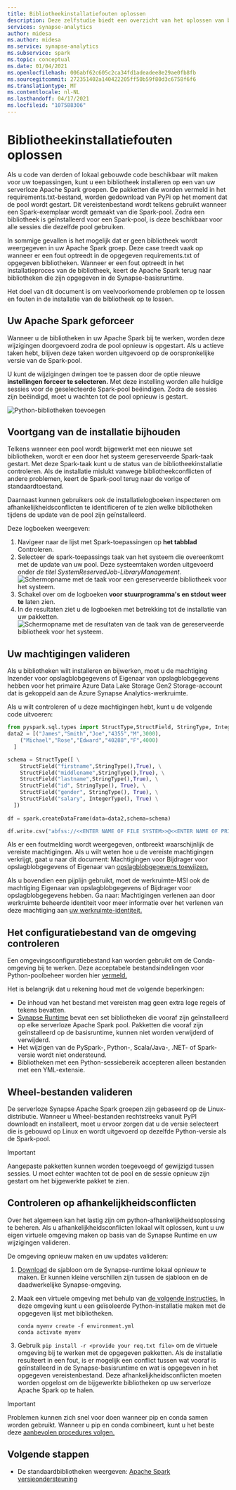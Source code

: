 ```yaml
---
title: Bibliotheekinstallatiefouten oplossen
description: Deze zelfstudie biedt een overzicht van het oplossen van bibliotheekinstallatiefouten.
services: synapse-analytics
author: midesa
ms.author: midesa
ms.service: synapse-analytics
ms.subservice: spark
ms.topic: conceptual
ms.date: 01/04/2021
ms.openlocfilehash: 006abf62c605c2ca34fd1adeadee8e29ae0fb8fb
ms.sourcegitcommit: 272351402a140422205ff50b59f80d3c6758f6f6
ms.translationtype: MT
ms.contentlocale: nl-NL
ms.lasthandoff: 04/17/2021
ms.locfileid: "107588306"
---
```

# <a name="troubleshoot-library-installation-errors"></a>Bibliotheekinstallatiefouten oplossen 
Als u code van derden of lokaal gebouwde code beschikbaar wilt maken voor uw toepassingen, kunt u een bibliotheek installeren op een van uw serverloze Apache Spark groepen. De pakketten die worden vermeld in het requirements.txt-bestand, worden gedownload van PyPi op het moment dat de pool wordt gestart. Dit vereistenbestand wordt telkens gebruikt wanneer een Spark-exemplaar wordt gemaakt van die Spark-pool. Zodra een bibliotheek is geïnstalleerd voor een Spark-pool, is deze beschikbaar voor alle sessies die dezelfde pool gebruiken. 

In sommige gevallen is het mogelijk dat er geen bibliotheek wordt weergegeven in uw Apache Spark groep. Deze case treedt vaak op wanneer er een fout optreedt in de opgegeven requirements.txt of opgegeven bibliotheken. Wanneer er een fout optreedt in het installatieproces van de bibliotheek, keert de Apache Spark terug naar bibliotheken die zijn opgegeven in de Synapse-basisruntime.

Het doel van dit document is om veelvoorkomende problemen op te lossen en fouten in de installatie van de bibliotheek op te lossen.

## <a name="force-update-your-apache-spark-pool"></a>Uw Apache Spark geforceer
Wanneer u de bibliotheken in uw Apache Spark bij te werken, worden deze wijzigingen doorgevoerd zodra de pool opnieuw is opgestart. Als u actieve taken hebt, blijven deze taken worden uitgevoerd op de oorspronkelijke versie van de Spark-pool.

U kunt de wijzigingen dwingen toe te passen door de optie nieuwe **instellingen forceer te selecteren.** Met deze instelling worden alle huidige sessies voor de geselecteerde Spark-pool beëindigen. Zodra de sessies zijn beëindigd, moet u wachten tot de pool opnieuw is gestart. 

![Python-bibliotheken toevoegen](./media/apache-spark-azure-portal-add-libraries/update-libraries.png "Python-bibliotheken toevoegen")

## <a name="track-installation-progress"></a>Voortgang van de installatie bijhouden
Telkens wanneer een pool wordt bijgewerkt met een nieuwe set bibliotheken, wordt er een door het systeem gereserveerde Spark-taak gestart. Met deze Spark-taak kunt u de status van de bibliotheekinstallatie controleren. Als de installatie mislukt vanwege bibliotheekconflicten of andere problemen, keert de Spark-pool terug naar de vorige of standaardtoestand. 

Daarnaast kunnen gebruikers ook de installatielogboeken inspecteren om afhankelijkheidsconflicten te identificeren of te zien welke bibliotheken tijdens de update van de pool zijn geïnstalleerd.

Deze logboeken weergeven:
1. Navigeer naar de lijst met Spark-toepassingen op **het tabblad** Controleren. 
2. Selecteer de spark-toepassings taak van het systeem die overeenkomt met de update van uw pool. Deze systeemtaken worden uitgevoerd onder *de titel SystemReservedJob-LibraryManagement.*
   ![Schermopname met de taak voor een gereserveerde bibliotheek voor het systeem.](./media/apache-spark-azure-portal-add-libraries/system-reserved-library-job.png "Taak voor systeembibliotheek weergeven")
3. Schakel over om de logboeken **voor** **stuurprogramma's en stdout weer te** laten zien. 
4. In de resultaten ziet u de logboeken met betrekking tot de installatie van uw pakketten.
    ![Schermopname met de resultaten van de taak van de gereserveerde bibliotheek voor het systeem.](./media/apache-spark-azure-portal-add-libraries/system-reserved-library-job-results.png "De voortgang van de taak van de systeembibliotheek weergeven")

## <a name="validate-your-permissions"></a>Uw machtigingen valideren
Als u bibliotheken wilt installeren  en bijwerken,  moet u de machtiging Inzender voor opslagblobgegevens of Eigenaar van opslagblobgegevens hebben voor het primaire Azure Data Lake Storage Gen2 Storage-account dat is gekoppeld aan de Azure Synapse Analytics-werkruimte.

Als u wilt controleren of u deze machtigingen hebt, kunt u de volgende code uitvoeren:

```python
from pyspark.sql.types import StructType,StructField, StringType, IntegerType
data2 = [("James","Smith","Joe","4355","M",3000),
    ("Michael","Rose","Edward","40288","F",4000)
  ]

schema = StructType([ \
    StructField("firstname",StringType(),True), \
    StructField("middlename",StringType(),True), \
    StructField("lastname",StringType(),True), \
    StructField("id", StringType(), True), \
    StructField("gender", StringType(), True), \
    StructField("salary", IntegerType(), True) \
  ])
 
df = spark.createDataFrame(data=data2,schema=schema)

df.write.csv("abfss://<<ENTER NAME OF FILE SYSTEM>>@<<ENTER NAME OF PRIMARY STORAGE ACCOUNT>>.dfs.core.windows.net/validate_permissions.csv")

```
Als er een foutmelding wordt weergegeven, ontbreekt waarschijnlijk de vereiste machtigingen. Als u wilt weten hoe u de vereiste machtigingen verkrijgt, gaat u naar dit document: Machtigingen voor Bijdrager voor opslagblobgegevens of Eigenaar van [opslagblobgegevens toewijzen.](../../storage/common/storage-auth-aad-rbac-portal.md#assign-an-azure-built-in-role)

Als u bovendien een pijplijn gebruikt, moet de werkruimte-MSI ook de machtiging Eigenaar van opslagblobgegevens of Bijdrager voor opslagblobgegevens hebben. Ga naar: Machtigingen verlenen aan door werkruimte beheerde identiteit voor meer informatie over het verlenen van deze machtiging aan [uw werkruimte-identiteit.](../security/how-to-grant-workspace-managed-identity-permissions.md)

## <a name="check-the-environment-configuration-file"></a>Het configuratiebestand van de omgeving controleren
Een omgevingsconfiguratiebestand kan worden gebruikt om de Conda-omgeving bij te werken. Deze acceptabele bestandsindelingen voor Python-poolbeheer worden hier [vermeld.](./apache-spark-manage-python-packages.md)

Het is belangrijk dat u rekening houd met de volgende beperkingen:
   -  De inhoud van het bestand met vereisten mag geen extra lege regels of tekens bevatten. 
   -  [Synapse Runtime](apache-spark-version-support.md) bevat een set bibliotheken die vooraf zijn geïnstalleerd op elke serverloze Apache Spark pool. Pakketten die vooraf zijn geïnstalleerd op de basisruntime, kunnen niet worden verwijderd of verwijderd.
   -  Het wijzigen van de PySpark-, Python-, Scala/Java-, .NET- of Spark-versie wordt niet ondersteund.
   -  Bibliotheken met een Python-sessiebereik accepteren alleen bestanden met een YML-extensie.

## <a name="validate-wheel-files"></a>Wheel-bestanden valideren
De serverloze Synapse Apache Spark groepen zijn gebaseerd op de Linux-distributie. Wanneer u Wheel-bestanden rechtstreeks vanuit PyPI downloadt en installeert, moet u ervoor zorgen dat u de versie selecteert die is gebouwd op Linux en wordt uitgevoerd op dezelfde Python-versie als de Spark-pool.

>[!IMPORTANT]
>Aangepaste pakketten kunnen worden toegevoegd of gewijzigd tussen sessies. U moet echter wachten tot de pool en de sessie opnieuw zijn gestart om het bijgewerkte pakket te zien.

## <a name="check-for-dependency-conflicts"></a>Controleren op afhankelijkheidsconflicten
 Over het algemeen kan het lastig zijn om python-afhankelijkheidsoplossing te beheren. Als u afhankelijkheidsconflicten lokaal wilt oplossen, kunt u uw eigen virtuele omgeving maken op basis van de Synapse Runtime en uw wijzigingen valideren.

De omgeving opnieuw maken en uw updates valideren:
 1. [Download](https://github.com/Azure-Samples/Synapse/blob/main/Spark/Python/base_environment.yml) de sjabloon om de Synapse-runtime lokaal opnieuw te maken. Er kunnen kleine verschillen zijn tussen de sjabloon en de daadwerkelijke Synapse-omgeving.
   
 2. Maak een virtuele omgeving met behulp van [de volgende instructies.](https://conda.io/projects/conda/en/latest/user-guide/tasks/manage-environments.html#activating-an-environment) In deze omgeving kunt u een geïsoleerde Python-installatie maken met de opgegeven lijst met bibliotheken. 
    
    ```
    conda myenv create -f environment.yml
    conda activate myenv
    ```
   
 3. Gebruik ``pip install -r <provide your req.txt file>`` om de virtuele omgeving bij te werken met de opgegeven pakketten. Als de installatie resulteert in een fout, is er mogelijk een conflict tussen wat vooraf is geïnstalleerd in de Synapse-basisruntime en wat is opgegeven in het opgegeven vereistenbestand. Deze afhankelijkheidsconflicten moeten worden opgelost om de bijgewerkte bibliotheken op uw serverloze Apache Spark op te halen.

>[!IMPORTANT]
>Problemen kunnen zich snel voor doen wanneer pip en conda samen worden gebruikt. Wanneer u pip en conda combineert, kunt u het beste deze [aanbevolen procedures volgen.](https://conda.io/projects/conda/en/latest/user-guide/tasks/manage-environments.html#activating-an-environment)

## <a name="next-steps"></a>Volgende stappen
- De standaardbibliotheken weergeven: [Apache Spark versieondersteuning](apache-spark-version-support.md)
